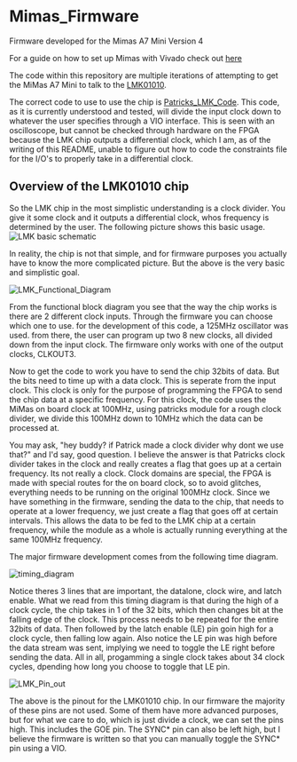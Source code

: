 # Mimas_Firmware
Firmware developed for the Mimas A7 Mini Version 4

For a guide on how to set up Mimas with Vivado check out [here](https://github.com/tmcoakley/beatty_lab/blob/main/Guides/Firmware/Vivado.md)

The code within this repository are multiple iterations of attempting to get the MiMas A7 Mini to talk to the [LMK01010](https://www.digikey.com/en/products/detail/texas-instruments/LMK01010ISQE-NOPB/1872209). 

The correct code to use to use the chip is [Patricks_LMK_Code](https://github.com/Payton814/Mimas_Firmware/tree/main/Patricks_LMK_code). This code, as it is currently understood and tested, will divide the input clock down to whatever the user specifies through a VIO interface. This is seen with an oscilloscope, but cannot be checked through hardware on the FPGA because the LMK chip outputs a differential clock, which I am, as of the writing of this README, unable to figure out how to code the constraints file for the I/O's to properly take in a differential clock.

## Overview of the LMK01010 chip

So the LMK chip in the most simplistic understanding is a clock divider. You give it some clock and it outputs a differential clock, whos frequency is determined by the user. The following picture shows this basic usage.
![LMK basic schematic](https://user-images.githubusercontent.com/90419779/210421809-f313d07e-a6e6-4314-b397-a61857abc45d.png)

In reality, the chip is not that simple, and for firmware purposes you actually have to know the more complicated picture. But the above is the very basic and simplistic goal.

![LMK_Functional_Diagram](https://user-images.githubusercontent.com/90419779/210427379-29b2d2a3-8dbd-42f5-a3bd-2143247aec51.png)

From the functional block diagram you see that the way the chip works is there are 2 different clock inputs. Through the firmware you can choose which one to use. for the development of this code, a 125MHz oscillator was used. from there, the user can program up two 8 new clocks, all divided down from the input clock. The firmware only works with one of the output clocks, CLKOUT3. 

Now to get the code to work you have to send the chip 32bits of data. But the bits need to time up with a data clock. This is seperate from the input clock. This clock is only for the purpose of programming the FPGA to send the chip data at a specific frequency. For this clock, the code uses the MiMas on board clock at 100MHz, using patricks module for a rough clock divider, we divide this 100MHz down to 10MHz which the data can be processed at. 

You may ask, "hey buddy? if Patrick made a clock divider why dont we use that?" and I'd say, good question. I believe the answer is that Patricks clock divider takes in the clock and really creates a flag that goes up at a certain frequency. Its not really a clock. Clock domains are special, the FPGA is made with special routes for the on board clock, so to avoid glitches, everything needs to be running on the original 100MHz clock. Since we have something in the firmware, sending the data to the chip, that needs to operate at a lower frequency, we just create a flag that goes off at certain intervals. This allows the data to be fed to the LMK chip at a certain frequency, while the module as a whole is actually running everything at the same 100MHz frequency.

The major firmware development comes from the following time diagram.

![timing_diagram](https://user-images.githubusercontent.com/90419779/210446518-b303cdaa-2b1f-4093-9e0a-c8c2a01f712f.png)

Notice theres 3 lines that are important, the datalone, clock wire, and latch enable. What we read from this timing diagram is that during the high of a clock cycle, the chip takes in 1 of the 32 bits, which then changes bit at the falling edge of the clock. This process needs to be repeated for the entire 32bits of data. Then followed by the latch enable (LE) pin goin high for a clock cycle, then falling low again. Also notice the LE pin was high before the data stream was sent, implying we need to toggle the LE right before sending the data. All in all, progamming a single clock takes about 34 clock cycles, dpending how long you choose to toggle that LE pin. 

![LMK_Pin_out](https://user-images.githubusercontent.com/90419779/210448023-8af35f53-bd2f-4a82-818b-cd561bf8e8e7.png)

The above is the pinout for the LMK01010 chip. In our firmware the majority of these pins are not used. Some of them have more advanced purposes, but for what we care to do, which is just divide a clock, we can set the pins high. This includes the GOE pin. The SYNC* pin can also be left high, but I believe the firmware is written so that you can manually toggle the SYNC* pin using a VIO.



